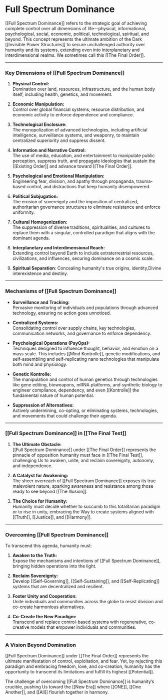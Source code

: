 # Full Spectrum Dominance

[[Full Spectrum Dominance]] refers to the strategic goal of achieving complete control over all dimensions of life—physical, informational, psychological, social, economic, political, technological, spiritual, and beyond. This concept represents the ultimate ambition of the Dark [[Invisible Power Structures]] to secure unchallenged authority over humanity and its systems, extending even into interplanetary and interdimensional realms. We sometimes call this [[The Final Order]]. 

---

### **Key Dimensions of [[Full Spectrum Dominance]]**

1. **Physical Control:**  
    Domination over land, resources, infrastructure, and the human body itself, including health, genetics, and movement.
    
2. **Economic Manipulation:**  
    Control over global financial systems, resource distribution, and economic activity to enforce dependence and compliance.
    
3. **Technological Enclosure:**  
    The monopolization of advanced technologies, including artificial intelligence, surveillance systems, and weaponry, to maintain centralized superiority and suppress dissent.
    
4. **Information and Narrative Control:**  
    The use of media, education, and entertainment to manipulate public perception, suppress truth, and propagate ideologies that sustain the [[Existing Order]] and advance toward [[The Final Order]]. 
    
5. **Psychological and Emotional Manipulation:**  
    Engineering fear, division, and apathy through propaganda, trauma-based control, and distractions that keep humanity disempowered.
    
6. **Political Subjugation:**  
    The erosion of sovereignty and the imposition of centralized, authoritarian governance structures to eliminate resistance and enforce uniformity.
    
7. **Cultural Homogenization:**  
    The suppression of diverse traditions, spiritualities, and cultures to replace them with a singular, controlled paradigm that aligns with the dominant agenda.
    
8. **Interplanetary and Interdimensional Reach:**  
    Extending control beyond Earth to include extraterrestrial resources, civilizations, and influences, securing dominance on a cosmic scale.
    
9. **Spiritual Separation**: 
	Concealing humanity's true origins, identity,Divine interexistence and destiny. 
    

---

### **Mechanisms of [[Full Spectrum Dominance]]**

- **Surveillance and Tracking:**  
    Pervasive monitoring of individuals and populations through advanced technology, ensuring no action goes unnoticed.
    
- **Centralized Systems:**  
    Consolidating control over supply chains, key technologies, communication networks, and governance to enforce dependency.
    
- **Psychological Operations (PsyOps):**  
    Techniques designed to influence thought, behavior, and emotion on a mass scale. This includes [[Mind Kontrolle]], genetic modifications, and self-assembling and self-replicating nano technologies that manipulate both mind and physiology. 
    
- **Genetic Kontrolle:**  
	The manipulation and control of human genetics through technologies like gene editing, bioweapons, mRNA platforms, and synthetic biology to engineer compliance, dependency, and even [[Kontrolle]] the fundamental nature of human potential.
    
- **Suppression of Alternatives:**  
    Actively undermining, co-opting, or eliminating systems, technologies, and movements that could challenge their agenda.
    

---

### **[[Full Spectrum Dominance]] in [[The Final Test]]**

1. **The Ultimate Obstacle:**  
    [[Full Spectrum Dominance]] under [[The Final Order]] represents the pinnacle of opposition humanity must face in [[The Final Test]], challenging Us to awaken, unite, and reclaim sovereignty, autonomy, and independence.
    
2. **A Catalyst for Awakening:**  
    The sheer overreach of [[Full Spectrum Dominance]] exposes its true malevolent nature, sparking awareness and resistance among those ready to see beyond [[The Illusion]].
    
3. **The Choice for Humanity:**  
    Humanity must decide whether to succumb to this totalitarian paradigm or to rise in unity, embracing the Way to create systems aligned with [[Truth]], [[Justice]], and [[Harmony]].
    

---

### **Overcoming [[Full Spectrum Dominance]]**

To transcend this agenda, humanity must:

1. **Awaken to the Truth:**  
    Expose the mechanisms and intentions of [[Full Spectrum Dominance]], bringing hidden operations into the light.
    
2. **Reclaim Sovereignty:**  
    Develop [[Self-Governing]], [[Self-Sustaining]], and [[Self-Replicating]] systems that are decentralized and resilient.
    
3. **Foster Unity and Cooperation:**  
    Unite individuals and communities across the globe to resist division and co-create harmonious alternatives.
    
4. **Co-Create the New Paradigm:**  
    Transcend and replace control-based systems with regenerative, co-creative models that empower individuals and communities.
    

---

### **A Vision Beyond Domination**

[[Full Spectrum Dominance]] under [[The Final Order]] represents the ultimate manifestation of control, exploitation, and fear. Yet, by rejecting this paradigm and embracing freedom, love, and co-creation, humanity has the opportunity to transcend its limitations and fulfill its highest [[Potential]].   

The challenge of overcoming [[Full Spectrum Dominance]] is humanity’s crucible, pushing Us toward the [[New Era]] where [[ONE]], [[One Another]], and [[All]] flourish together in harmony.